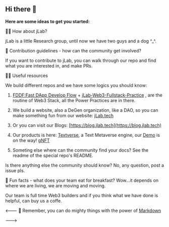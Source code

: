 ## Hi there 👋

**Here are some ideas to get you started:**

🙋‍♀️ How about jLab?  

jLab is a little Research group, until now we have two guys and a dog ^_^.

🌈 Contribution guidelines - how can the community get involved?

If you want to contribute to jLab, you can walk through our repo and find what you are interested in, and make PRs.

👩‍💻 Useful resources 

We build different repos and we have some logics you should know:
1. [FDDF:Fast DApp Develop Flow](https://github.com/jLab-tech/FDDF) + [jLab-Web3-Fullstack-Practice](https://github.com/jLab-tech/jLab-Web3-Fullstack-Practice) , are the routine of Web3 Stack, all the Power Practices are in there.

2. We build a website, also a DeGen organization, like a DAO, so you can make something fun from our website: [jLab.tech](https://jlab.tech)


3. Or you can visit our Blogs: [https://blog.jlab.tech](https://blog.jlab.tech)

4. Our products is here:
[Textverse](https://textverse.org), a Text Metaverse engine, our [Demo]() is on the way!
[gNFT]()

5. Someting else
where can the community find your docs? 
See the readme of the special repo's README.

Is there anything else the community should know?
No, any question, post a issue pls.

🍿 Fun facts - what does your team eat for breakfast?
Wow...it depends on where we are living, we are moving and moving.

Our team is full time Web3 builders and if you think what we have done is helpful, can buy us a coffe.

<---
🧙 Remember, you can do mighty things with the power of [Markdown](https://docs.github.com/github/writing-on-github/getting-started-with-writing-and-formatting-on-github/basic-writing-and-formatting-syntax)

--->
